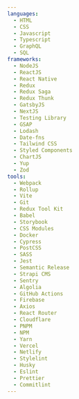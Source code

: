 ```yaml
---
languages:
  - HTML
  - CSS
  - Javascript
  - Typescript
  - GraphQL
  - SQL
frameworks:
  - NodeJS
  - ReactJS
  - React Native
  - Redux
  - Redux Saga
  - Redux Thunk
  - GatsbyJS
  - NextJS
  - Testing Library
  - GSAP
  - Lodash
  - Date-fns
  - Tailwind CSS
  - Styled Components
  - ChartJS
  - Yup
  - Zod
tools:
  - Webpack
  - Rollup
  - Vite
  - Git
  - Redux Tool Kit
  - Babel
  - Storybook
  - CSS Modules
  - Docker
  - Cypress
  - PostCSS
  - SASS
  - Jest
  - Semantic Release
  - Strapi CMS
  - Sentry
  - Algolia
  - GitHub Actions
  - Firebase
  - Axios
  - React Router
  - Cloudflare
  - PNPM
  - NPM
  - Yarn
  - Vercel
  - Netlify
  - Stylelint
  - Husky
  - Eslint
  - Prettier
  - Commitlint
---
```

